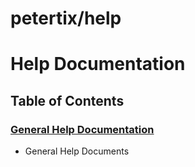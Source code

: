 # petertix/help
#  **Help Documentation** 
## Table of Contents

### [**General Help Documentation**](docs/help_general/gen_TOC.md)

* General Help Documents